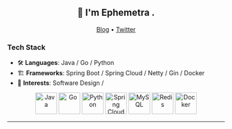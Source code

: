 <h2 align="center">👋  I'm Ephemetra .</h2>
<p align="center">
  <a href="http://codebrew.fun/">Blog</a> •
  <a href="https://twitter.com/athulcajay">Twitter</a>
</p>



### Tech Stack

- 🛠 **Languages**: Java / Go / Python
- 🏗 **Frameworks**: Spring Boot / Spring Cloud / Netty / Gin / Docker
- 🎯 **Interests**: Software Design / 





<div align="center">
  <img src="https://cdn.jsdelivr.net/gh/devicons/devicon/icons/java/java-original.svg" width="50" height="50" title="Java"/>
  <img src="https://cdn.jsdelivr.net/gh/devicons/devicon/icons/go/go-original.svg" width="50" height="50" title="Go"/>
  <img src="https://cdn.jsdelivr.net/gh/devicons/devicon/icons/python/python-original.svg" width="50" height="50" title="Python"/>
  <img src="https://cdn.jsdelivr.net/gh/devicons/devicon/icons/spring/spring-original.svg" width="50" height="50" title="Spring Cloud"/>
  <img src="https://cdn.jsdelivr.net/gh/devicons/devicon/icons/mysql/mysql-original.svg" width="50" height="50" title="MySQL"/>
  <img src="https://cdn.jsdelivr.net/gh/devicons/devicon/icons/redis/redis-original.svg" width="50" height="50" title="Redis"/>
  <img src="https://cdn.jsdelivr.net/gh/devicons/devicon/icons/docker/docker-original.svg" width="50" height="50" title="Docker"/>
</div>

-------
